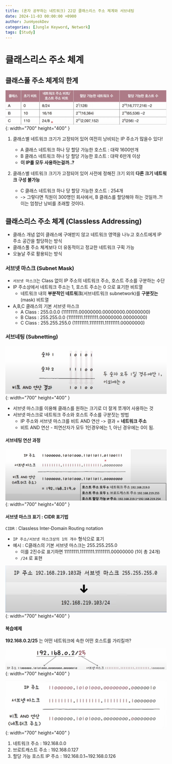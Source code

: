 ```yaml
---
title: (혼자 공부하는 네트워크) 22강 클래스리스 주소 체계와 서브네팅
date: 2024-11-03 00:00:00 +0900
author: JunHyeokDev
categories: [Jungle Keyword, Network]
tags: [Study]
---
```


# 클래스리스 주소 체계

## 클래스풀 주소 체계의 한계

![Desktop View](/assets/Network/network_class_chart.png){: width="700" height="400" }

1. 클래스별 네트워크 크기가 고정되어 있어 여전히 낭비되는 IP 주소가 많을수 있다!
    - A 클래스 네트워크 하나 당 할당 가능한 호스트 : 대략 1600만개
    - B 클래스 네트워크 하나 당 할당 가능한 호스트 : 대략 6만개 이상
    - **이 IP를 모두 사용하는걸까..?**

2. 클래스별 네트워크 크기가 고정되어 있어 사전에 정해진 크기 외의 **다른 크기 네트워크 구성 불가능**
    - C 클래스 네트워크 하나 당 할당 가능한 호스트 : 254개
    - -> 그렇다면 직원이 300명인 회사에서, B 클래스를 할당해야 하는 것일까..?! 이는 엄청난 낭비를 초래할 것이다.

## 클래스리스 주소 체계 (Classless Addressing)

- 클래스 개념 없이 클래스에 구애받지 않고 네트워크 영역을 나누고 호스트에게 IP 주소 공간을 할당하는 방식
- 클래스풀 주소 체계보다 더 유동적이고 정교한 네트워크 구획 가능
- 오늘날 주로 활용되는 방식

### 서브넷 마스크 (Subnet Mask)

- `서브넷 마스크`는 Class 없이 IP 주소의 네트워크 주소, 호스트 주소를 구분하는 수단
- IP 주소상에서 네트워크 주소는 1, 호스트 주소는 0 으로 표기한 비트열
    - 네트워크 내의 **부분적인 네트워크**(서브네트워크 subnetwork)를 **구분짓는**(mask) 비트열
- A,B,C 클래스의 기본 서브넷 마스크
    - A Class : 255.0.0.0 (11111111.00000000.00000000.00000000)
    - B Class : 255.255.0.0 (11111111.11111111.00000000.00000000)
    - C Class : 255.255.255.0 (11111111.11111111.11111111.00000000)

### 서브네팅 (Subnetting)

![Desktop View](/assets/Network/bitwiseoper.png){: width="700" height="400" }

- 서브넷 마스크를 이용해 클래스를 원하는 크기로 더 잘게 쪼개어 사용하는 것
- 서브넷 마스크로 네트워크 주소와 호스트 주소를 구분짓는 방법
    - IP 주소와 서브넷 마스크를 비트 AND 연산 -> 결과 = **네트워크 주소**
    - 비트 AND 연산 - 피연산자가 모두 1인경우에는 1, 아닌 경우에는 0이 됨.


#### 서브네팅 연산 과정

![Desktop View](/assets/Network/subnet_calc.png){: width="700" height="400" }


#### 서브넷 마스크 표기 : CIDR 표기법

`CIDR` : Classless Inter-Domain Routing notation
- `IP 주소/서브넷 마스크상의 1의 개수` 형식으로 표기
- 예시 : C클래스의 기본 서브넷 마스크는 255.255.255.0
    - 이를 2진수로 표기하면 11111111.11111111.11111111.00000000 (1이 총 24개)
    - `/24` 로 표현

![Desktop View](/assets/Network/subnetmask_notation.png){: width="700" height="400" }

#### 복습예제

**192.168.0.2/25** 는 어떤 네트워크에 속한 어떤 호스트를 가리킬까?

![Desktop View](/assets/Network/subnet_ex1.png){: width="700" height="400" }

![Desktop View](/assets/Network/subnet_ex2.png){: width="700" height="400" }
 
1. 네트워크 주소 : 192.168.0.0
2. 브로트캐스트 주소 : 192.168.0.127
3. 할당 가능 호스트 IP 주소 : 192.168.0.1~192.168.0.126


